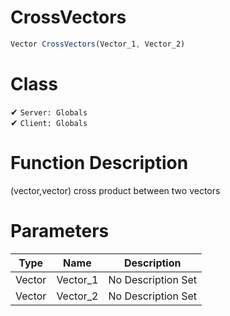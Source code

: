 # CrossVectors
```js	
Vector CrossVectors(Vector_1, Vector_2)
```
# Class
✔ `Server: Globals`  
✔ `Client: Globals`  

# Function Description
(vector,vector) cross product between two vectors
# Parameters
Type|Name|Description
--|--|--
Vector|Vector_1|No Description Set
Vector|Vector_2|No Description Set
